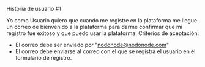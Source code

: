 
Historia de usuario #1

Yo como Usuario quiero que cuando me registre en la plataforma me llegue un correo de bienvenido a la plataforma para darme confirmar que mi registro fue exitoso y que puedo usar la plataforma.
Criterios de aceptación:
- El correo debe ser enviado por "nodonode@nodonode.com"
- El correo debe enviarse al correo con el que se registra el usuario en el formulario de registro.
